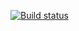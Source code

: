 [![Build status](https://ci.appveyor.com/api/projects/status/wyx1jc4fiyt059m3?svg=true)](https://ci.appveyor.com/project/Vladimir-Study/netology-js-http)

